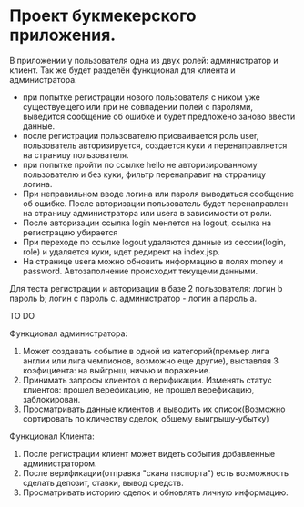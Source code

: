 # Проект букмекерского приложения.
В приложении у пользователя одна из двух ролей: администратор и клиент. Так же будет разделён функционал для клиента и администратора.
- при попытке регистрации нового пользователя с ником уже существуещего или при не совпадении полей с паролями, выведится сообщение об ошибке и будет предложено заново ввести данные.
- после регистрации пользователю присваивается роль user, пользователь авторизируется, создается куки и перенаправляется на страницу пользователя.
- при попытке пройти по ссылке hello не авторизированному пользователю и без куки, фильтр перенаправит на стрраницу логина.
- При неправильном вводе логина или пароля выводиться сообщение об ошибке. После авторизации пользователь будет перенаправлен на страницу администратора или usera в зависимости от роли.
- После авторизации ссылка login меняется на logout, ссылка на регистрацию убирается
- При переходе по ссылке logout удаляются данные из сессии(login, role) и удаляется куки, идет редирект на index.jsp.
- На странице usera можно обновить информацию в полях money и password. Автозаполнение происходит текущеми данными.

Для теста регистрации и авторизации в базе 2 пользователя: логин b пароль b; логин с пароль c.
администратор - логин a пароль a.

TO DO

Функционал администратора:
1) Может создавать событие в одной из категорий(премьер лига англии или лига чемпионов, возможно еще другие), выставляя 3 коэфициента:
на выйгрыш, ничью и поражение.
2) Принимать запросы клиентов о верификации. Изменять статус клиентов: прошел верефикацию, не прошел верефикацию, заблокирован.
3) Просматривать данные клиентов и выводить их список(Возможно сортировать по кличеству сделок, общему выигрышу-убытку)

Функционал Клиента:

1) После регистрации клиент может видеть события добавленные администратором.
2) После верификации(отправка "скана паспорта") есть возможность сделать депозит, ставки, вывод средств.
3) Просматривать историю сделок и обновлять личную информацию.
